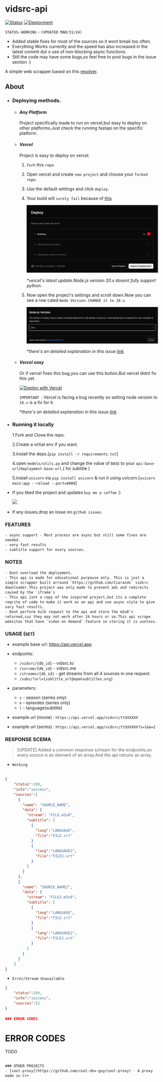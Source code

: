 # vidsrc-api

[![Status](https://img.shields.io/badge/status-running-red)](https://api-movie-source.vercel.app/)
[![Deployment](https://img.shields.io/badge/deployment-success-blue)](https://api-movie-source.vercel.app/)

`STATUS`- `WORKING` - `(UPDATED MAR/31/24)`
- Added stable fixes for most of the sources so it wont break too often.
- Everything Works currently and the speed has also increased in the latest commit dut o use of non-blocking async functions.
- Still the code may have some bugs,so feel free to post bugs in the issue section :)

A simple web scrapper based on this [resolver](https://github.com/Ciarands).

## About

- ### Deploying methods.
  
    - #### _Any Platform_
      Project specifically made to run on vercel,but easy to deploy on other platforms.Just check the running fastapi on the specific platform.

    - #### _Vercel_
      Project is easy to deploy on vercel.
 
      1. `Fork` this `repo`.
      2. Open vercel and create `new project` and choose your `forked repo`.
      3. Use the default settings and click `deploy`.
      4. Your build will `surely fail` because of [this](https://github.com/orgs/vercel/discussions/6287)
         
         ![img](https://raw.githubusercontent.com/cool-dev-guy/project-docs/main/vidsrc-api/st1.png)
         
          *_vercel's latest update.Node.js version 20.x dosent fully support python._
      6. Now open the project's settings and scroll down.Now you can see a row caled `Node Version`.
          `CHANGE it to 18.x`
         
         ![img](https://raw.githubusercontent.com/cool-dev-guy/project-docs/main/vidsrc-api/st2.png)
         
         *_there's an detailed explanation in this issue [link](https://github.com/cool-dev-guy/vidsrc-api/issues/12#issuecomment-2032147362)_
    
    - #### _Vercel easy_
      Or if vercel fixes this bug,you can use this button.But vercel didnt fix this yet.
  
      [![Deploy with Vercel](https://vercel.com/button)](https://vercel.com/new/clone?repository-url=https://github.com/cool-dev-guy/vidsrc-api)
  
      `IMPORTANT `: Vercel is facing a bug recently so setting node version to `18.x` is a fix for it.
  
      *_there's an detailed explanation in this issue [link](https://github.com/cool-dev-guy/vidsrc-api/issues/12#issuecomment-2032147362)_
      
- ### Running it locally

  1.Fork and Clone the repo.
  
  2.Create a virtial env if you want.

  3.install the deps.[`pip install -r requirements.txt`]

  4.open `models/utils.py` and change the value of `BASE` to your `api-base-url`/`deployment-base-url`.( for subtitle )
  
  5.install `uvicorn` via `pip install uvicorn` & run it using uvicorn.[`uvicorn main:app --reload --port=8000`]

- If you liked the project and updates `buy me a coffee` :)

    <a href="https://www.buymeacoffee.com/masdenk"><img src="https://img.buymeacoffee.com/button-api/?text=Buy me a cool-milk&emoji=🥛&slug=masdenk&button_colour=222222&font_colour=ffffff&font_family=Lato&outline_colour=ffffff&coffee_colour=FFDD00" /></a>

- If any issues,drop an issue on `github issues`.

### FEATURES
```
- async support - Most process are async but still some fixes are needed.
- very fast results
- subtitle support for every sources.
```
### NOTES
```
- Dont overload the deployment.
- This api is made for educational purpouse only. This is just a simple scrapper built arround `https://github.com/Ciarands` vidsrc downloader.This project was only made to prevent ads and redirects caused by the `iframe`s
- This api isnt a copy of the inspired project,but its a complete reqrite of code to make it work as an api and use async style to give vary fast results.
- Dont perform bulk request to the api and store the m3u8's returned,cuz they may not work after 24 hours or so.This api scrape websites that have `video on demand` feature so storing it is useless.
```
### USAGE (`GET`)
- example base url:
  https://api.vercel.app

- endpoints:
  - `/vidsrc/{db_id}`  - vidsrc.to
  - `/vsrcme/{db_id}`  - vidsrc.me
  - `/streams/{db_id}` - get streams from all 4 sources in one request.
  - `/subs/?url={subtitle_url@opensubtitles.org}`

- parameters:
  - `s` - season (series only)
  - `e` - episodes (series only)
  - `l` - language(subtitle)

- example url (movie) : `https://api.vercel.app/vidsrc/ttXXXXXX`
- example url (series) : `https://api.vercel.app/vidsrc/ttXXXXXX?s=1&e=2`
### RESPONSE SCEMA
> [UPDATE] Added a common response scheam for the endpoints,so every source is an element of an array.And the api retruns an array.

- `Working`

```json

{
    "status":200,
    "info":"success",
    "sources":[
      {
        "name": "SOURCE_NAME",
        "data": {
          "stream": "FILE.m3u8",
          "subtitle": [
            {
              "lang":"LANGUAGE",
              "file":"FILE.srt"
            }
            {
              "lang":"LANGUAGE2",
              "file":"FILE2.srt"
            }
          ]
        }
      },
      {
        "name": "SOURCE_NAME2",
        "data": {
          "stream": "FILE2.m3u8",
          "subtitle": [
            {
              "lang":"LANGUAGE",
              "file":"FILE.srt"
            }
            {
              "lang":"LANGUAGE2",
              "file":"FILE2.srt"
            }
          ]
        }
      }
    ]
}

```

- `Error/Stream Unavailable`

```json
{
    "status":200,
    "info":"success",
    "sources":[]
}

### ERROR CODES
```
ERROR CODES
===========
TODO
```

### OTHER PROJECTS
- [cool-proxy](https://github.com/cool-dev-guy/cool-proxy) - A proxy made in C++

